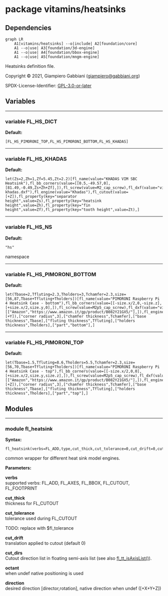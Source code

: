 # package vitamins/heatsinks

## Dependencies

```mermaid
graph LR
    A1[vitamins/heatsinks] --o|include| A2[foundation/core]
    A1 --o|use| A3[foundation/3d-engine]
    A1 --o|use| A4[foundation/bbox-engine]
    A1 --o|use| A5[foundation/mngm-engine]
```

Heatsinks definition file.

Copyright © 2021, Giampiero Gabbiani (giampiero@gabbiani.org)

SPDX-License-Identifier: [GPL-3.0-or-later](https://spdx.org/licenses/GPL-3.0-or-later.html)


## Variables

---

### variable FL_HS_DICT

__Default:__

    [FL_HS_PIMORONI_TOP,FL_HS_PIMORONI_BOTTOM,FL_HS_KHADAS]

---

### variable FL_HS_KHADAS

__Default:__

    let(Zs=2,Zh=1,Zf=5.45,Zt=2.2)[fl_name(value="KHADAS VIM SBC Heatsink"),fl_bb_corners(value=[[0.5,-49.57,0],[81.49,-0.49,Zs+Zh+Zf],]),fl_screw(value=M2_cap_screw),fl_dxf(value="vitamins/hs-khadas.dxf"),fl_engine(value="Khadas"),fl_cutout(value=[+Z]),fl_property(key="separator height",value=Zs),fl_property(key="heatsink height",value=Zh),fl_property(key="fin height",value=Zf),fl_property(key="tooth height",value=Zt),]

---

### variable FL_HS_NS

__Default:__

    "hs"

namespace

---

### variable FL_HS_PIMORONI_BOTTOM

__Default:__

    let(Tbase=2,Tfluting=2.3,Tholders=3,Tchamfer=2.3,size=[56,87,Tbase+Tfluting+Tholders])[fl_name(value="PIMORONI Raspberry Pi 4 Heatsink Case - bottom"),fl_bb_corners(value=[[-size.x/2,0,-size.z],[+size.x/2,size.y,0],]),fl_screw(value=M2p5_cap_screw),fl_dxf(value="vitamins/pimoroni.dxf"),fl_vendor(value=[["Amazon","https://www.amazon.it/gp/product/B082Y21GX5/"],]),fl_engine(value="Pimoroni"),fl_cutout(value=[+Y]),["corner radius",3],["chamfer thickness",Tchamfer],["base thickness",Tbase],["fluting thickness",Tfluting],["holders thickness",Tholders],["part","bottom"],]

---

### variable FL_HS_PIMORONI_TOP

__Default:__

    let(Tbase=1.5,Tfluting=8.6,Tholders=5.5,Tchamfer=2.3,size=[56,70,Tbase+Tfluting+Tholders])[fl_name(value="PIMORONI Raspberry Pi 4 Heatsink Case - top"),fl_bb_corners(value=[[-size.x/2,0,0],[+size.x/2,size.y,size.z],]),fl_screw(value=M2p5_cap_screw),fl_dxf(value="vitamins/pimoroni.dxf"),fl_vendor(value=[["Amazon","https://www.amazon.it/gp/product/B082Y21GX5/"],]),fl_engine(value="Pimoroni"),fl_cutout(value=[+Z]),["corner radius",3],["chamfer thickness",Tchamfer],["base thickness",Tbase],["fluting thickness",Tfluting],["holders thickness",Tholders],["part","top"],]

## Modules

---

### module fl_heatsink

__Syntax:__

    fl_heatsink(verbs=FL_ADD,type,cut_thick,cut_tolerance=0,cut_drift=0,cut_dirs,octant,direction)

common wrapper for different heat sink model engines.


__Parameters:__

__verbs__  
supported verbs: FL_ADD, FL_AXES, FL_BBOX, FL_CUTOUT, FL_FOOTPRINT

__cut_thick__  
thickness for FL_CUTOUT

__cut_tolerance__  
tolerance used during FL_CUTOUT

TODO: replace with $fl_tolerance


__cut_drift__  
translation applied to cutout (default 0)

__cut_dirs__  
Cutout direction list in floating semi-axis list (see also [fl_tt_isAxisList()](../foundation/traits-engine.md#function-fl_tt_isaxislist)).

__octant__  
when undef native positioning is used

__direction__  
desired direction [director,rotation], native direction when undef ([+X+Y+Z])


